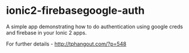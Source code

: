 # ionic2-firebasegoogle-auth
A simple app demonstrating how to do authentication using google creds and firebase in your Ionic 2 apps.

For further details - http://tphangout.com/?p=548
